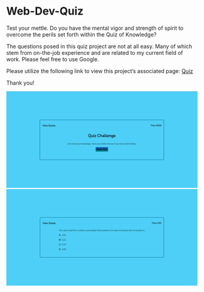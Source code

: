 # Web-Dev-Quiz
Test your mettle. Do you have the mental vigor and strength of spirit to overcome the perils set forth within the Quiz of Knowledge?

The questions posed in this quiz project are not at all easy. Many of which stem from on-the-job experience and are related to my current field of work. Please feel free to use Google. 

Please utilize the following link to view this project’s associated page: [Quiz](https://apollosolo.github.io/Web-Dev-Quiz/)

Thank you!

![Quiz](./assets/images/Screenshot-1.png)
![Quiz](./assets/images/Screenshot-2.png)